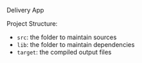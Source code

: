 Delivery App

Project Structure:
- `src`: the folder to maintain sources
- `lib`: the folder to maintain dependencies
- `target`: the compiled output files